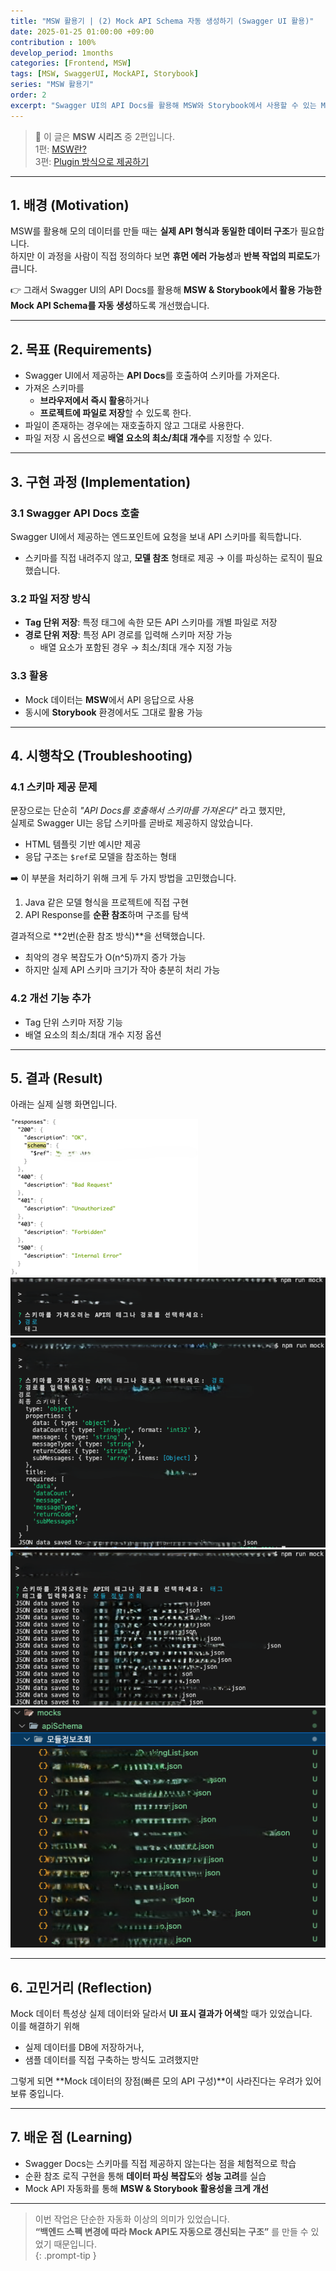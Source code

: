 ```yaml
---
title: "MSW 활용기 | (2) Mock API Schema 자동 생성하기 (Swagger UI 활용)"
date: 2025-01-25 01:00:00 +09:00
contribution : 100%
develop_period: 1months
categories: [Frontend, MSW]
tags: [MSW, SwaggerUI, MockAPI, Storybook]
series: "MSW 활용기"
order: 2
excerpt: "Swagger UI의 API Docs를 활용해 MSW와 Storybook에서 사용할 수 있는 Mock API Schema를 자동 생성한 과정과 시행착오를 정리합니다."
---
```


> 📌 이 글은 **MSW 시리즈** 중 2편입니다.  
> 1편: [MSW란?](/posts/msw_1)  
> 3편: [Plugin 방식으로 제공하기](/posts/msw_3)

---

## 1. 배경 (Motivation)
MSW를 활용해 모의 데이터를 만들 때는 **실제 API 형식과 동일한 데이터 구조**가 필요합니다.  
하지만 이 과정을 사람이 직접 정의하다 보면 **휴먼 에러 가능성**과 **반복 작업의 피로도**가 큽니다.  

👉 그래서 Swagger UI의 API Docs를 활용해 **MSW & Storybook에서 활용 가능한 Mock API Schema를 자동 생성**하도록 개선했습니다.

---

## 2. 목표 (Requirements)
- Swagger UI에서 제공하는 **API Docs**를 호출하여 스키마를 가져온다.  
- 가져온 스키마를  
  - **브라우저에서 즉시 활용**하거나  
  - **프로젝트에 파일로 저장**할 수 있도록 한다.  
- 파일이 존재하는 경우에는 재호출하지 않고 그대로 사용한다.  
- 파일 저장 시 옵션으로 **배열 요소의 최소/최대 개수**를 지정할 수 있다.  

---

## 3. 구현 과정 (Implementation)

### 3.1 Swagger API Docs 호출
Swagger UI에서 제공하는 엔드포인트에 요청을 보내 API 스키마를 획득합니다.  
- 스키마를 직접 내려주지 않고, **모델 참조** 형태로 제공 → 이를 파싱하는 로직이 필요했습니다.

### 3.2 파일 저장 방식
- **Tag 단위 저장**: 특정 태그에 속한 모든 API 스키마를 개별 파일로 저장  
- **경로 단위 저장**: 특정 API 경로를 입력해 스키마 저장 가능  
  - 배열 요소가 포함된 경우 → 최소/최대 개수 지정 가능  

### 3.3 활용
- Mock 데이터는 **MSW**에서 API 응답으로 사용  
- 동시에 **Storybook** 환경에서도 그대로 활용 가능  

---

## 4. 시행착오 (Troubleshooting)

### 4.1 스키마 제공 문제
문장으로는 단순히 *"API Docs를 호출해서 스키마를 가져온다"* 라고 했지만,  
실제로 Swagger UI는 응답 스키마를 곧바로 제공하지 않았습니다.  
- HTML 템플릿 기반 예시만 제공  
- 응답 구조는 `$ref`로 모델을 참조하는 형태  

➡️ 이 부분을 처리하기 위해 크게 두 가지 방법을 고민했습니다.  
1. Java 같은 모델 형식을 프로젝트에 직접 구현  
2. API Response를 **순환 참조**하며 구조를 탐색  

결과적으로 **2번(순환 참조 방식)**을 선택했습니다.  
- 최악의 경우 복잡도가 O(n^5)까지 증가 가능  
- 하지만 실제 API 스키마 크기가 작아 충분히 처리 가능  

### 4.2 개선 기능 추가
- Tag 단위 스키마 저장 기능  
- 배열 요소의 최소/최대 개수 지정 옵션  

---

## 5. 결과 (Result)

아래는 실제 실행 화면입니다.  

![Swagger API 호출](/assets/img/2025-01-25/2025-01-25-msw_2_1.png)  
![스키마 파싱 과정](/assets/img/2025-01-25/2025-01-25-msw_2_2.png)  
![Tag 단위 저장 기능](/assets/img/2025-01-25/2025-01-25-msw_2_3.png)  
![배열 요소 옵션](/assets/img/2025-01-25/2025-01-25-msw_2_4.png)  
![최종 결과 화면](/assets/img/2025-01-25/2025-01-25-msw_2_5.png)  

---

## 6. 고민거리 (Reflection)
Mock 데이터 특성상 실제 데이터와 달라서 **UI 표시 결과가 어색**할 때가 있었습니다.  
이를 해결하기 위해  
- 실제 데이터를 DB에 저장하거나,  
- 샘플 데이터를 직접 구축하는 방식도 고려했지만  

그렇게 되면 **Mock 데이터의 장점(빠른 모의 API 구성)**이 사라진다는 우려가 있어 보류 중입니다.  

---

## 7. 배운 점 (Learning)
- Swagger Docs는 스키마를 직접 제공하지 않는다는 점을 체험적으로 학습  
- 순환 참조 로직 구현을 통해 **데이터 파싱 복잡도**와 **성능 고려**를 실습  
- Mock API 자동화를 통해 **MSW & Storybook 활용성을 크게 개선**  

---

>이번 작업은 단순한 자동화 이상의 의미가 있었습니다.  
**“백엔드 스펙 변경에 따라 Mock API도 자동으로 갱신되는 구조”** 를 만들 수 있었기 때문입니다.  
{: .prompt-tip }